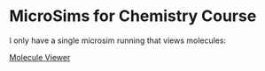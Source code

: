 # MicroSims for Chemistry Course

I only have a single microsim running that views molecules:

[Molecule Viewer](./molecule/index.md)